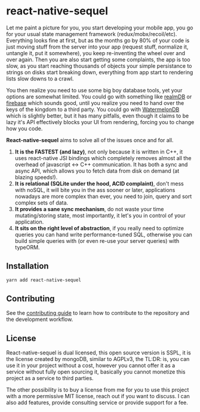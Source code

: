 # react-native-sequel

Let me paint a picture for you, you start developing your mobile app, you go for your usual state management framework (redux/mobx/recoil/etc). Everything looks fine at first, but as the months go by 80% of your code is just moving stuff from the server into your app (request stuff, normalize it, untangle it, put it somewhere), you keep re-inventing the wheel over and over again. Then you are also start getting some complaints, the app is too slow, as you start reaching thousands of objects your simple persistance to strings on disks start breaking down, everything from app start to rendering lists slow downs to a crawl.

You then realize you need to use some big boy database tools, yet your options are somewhat limited. You could go with something like [realmDB]() or [firebase]() which sounds good, until you realize you need to hand over the keys of the kingdom to a third party. You could go with [WatermelonDB]() which is slightly better, but it has many pitfalls, even though it claims to be lazy it's API effectively blocks your UI from rendering, forcing you to change how you code.

**React-native-sequel** aims to solve all of the issues once and for all.

1) **It is the FASTEST (and lazy)**, not only because it is written in C++, it uses react-native JSI bindings which completely removes almost all the overhead of javascript <-> C++ communication. It has both a sync and async API, which allows you to fetch data from disk on demand (at blazing speeds!).
2) **It is relational (SQLite under the hood, ACID complaint)**, don't mess with noSQL, it will bite you in the ass sooner or later, applications nowadays are more complex than ever, you need to join, query and sort complex sets of data.
3) **It provides a sane sync mechanism**, do not waste your time mutating/storing state, most importantly, it let's you in control of your application.
4) **It sits on the right level of abstraction**, if you really need to optimize queries you can hand write performance-tuned SQL, otherwise you can build simple queries with (or even re-use your server queries) with typeORM.

## Installation

```sh
yarn add react-native-sequel
```

## Contributing

See the [contributing guide](CONTRIBUTING.md) to learn how to contribute to the repository and the development workflow.

## License

React-native-sequel is dual licensed, this open source version is SSPL, it is the license created by mongoDB, similar to AGPLv3, the TL:DR: is, you can use it in your project without a cost, however you cannot offer it as a service without fully open sourcing it, basically you cannot monetize this project as a service to third parties.

The other possibility is to buy a license from me for you to use this project with a more permissive MIT license, reach out if you want to discuss. I can also add features, provide consulting service or provide support for a fee.

